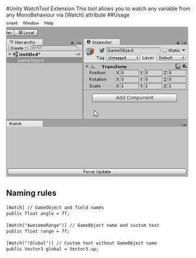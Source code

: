 #Unity WatchTool Extension
This tool allows you to watch any variable from any MonoBehaviour via [Watch] attribute
##Usage
![Usage](usage.gif)
## Naming rules
```
[Watch] // GameObject and field names
public float angle = 7f;
	
[Watch("AwesomeRange")] // GameObject name and custom text
public float range = 7f;
	
[Watch("!Global")] // Custom text without GameObject name
public Vector3 global = Vector3.up;
```
